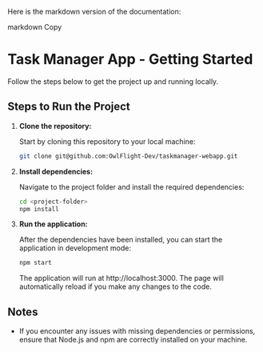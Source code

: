 Here is the markdown version of the documentation:

markdown
Copy
# Task Manager App - Getting Started

Follow the steps below to get the project up and running locally.

## Steps to Run the Project

1. **Clone the repository:**

   Start by cloning this repository to your local machine:

   ```bash
   git clone git@github.com:OwlFlight-Dev/taskmanager-webapp.git

2. **Install dependencies:**

    Navigate to the project folder and install the required dependencies:

    ```bash
    cd <project-folder>
    npm install

3. **Run the application:**

    After the dependencies have been installed, you can start the application in development mode:

    ```bash
    npm start
    ```

    The application will run at http://localhost:3000. The page will automatically reload if you make any changes to the code.

## Notes

- If you encounter any issues with missing dependencies or permissions, ensure that Node.js and npm are correctly installed on your machine.